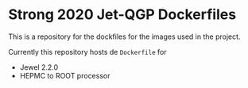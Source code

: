# Strong 2020 Jet-QGP Dockerfiles

This is a repository for the dockfiles for the images used in the project.

Currently this repository hosts de `Dockerfile` for

- Jewel 2.2.0
- HEPMC to ROOT processor

